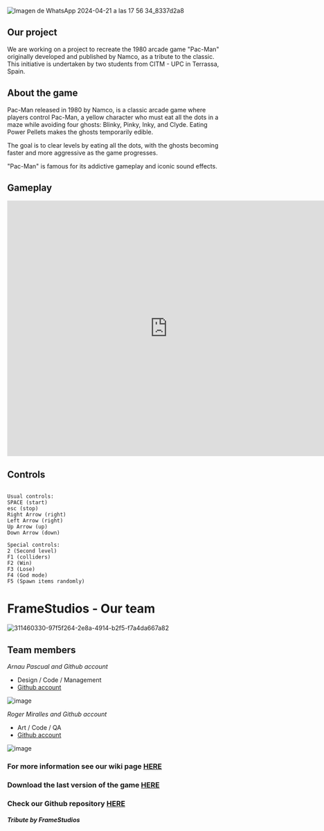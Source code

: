 ![Imagen de WhatsApp 2024-04-21 a las 17 56 34_8337d2a8](https://github.com/Pascra/Pac-Man/assets/160216424/ef9e5cbf-7fd0-4f13-bc90-53c4d20a6e49)

## Our project 

We are working on a project to recreate the 1980 arcade game "Pac-Man" originally developed and published by Namco, as a tribute to the classic. This initiative is undertaken by two students from CITM - UPC in Terrassa, Spain.

## About the game

Pac-Man released in 1980 by Namco, is a classic arcade game where players control Pac-Man, a yellow character who must eat all the dots in a maze while avoiding four ghosts: Blinky, Pinky, Inky, and Clyde. Eating Power Pellets makes the ghosts temporarily edible. 

The goal is to clear levels by eating all the dots, with the ghosts becoming faster and more aggressive as the game progresses. 

"Pac-Man" is famous for its addictive gameplay and iconic sound effects.

## Gameplay

<iframe width="740" height="590" src="https://youtu.be/bNXHK0QfDpg" frameborder="0" allowfullscreen></iframe>

## Controls
~~~~~~~~~~~~~~~

Usual controls:
SPACE (start)
esc (stop)
Right Arrow (right)
Left Arrow (right)
Up Arrow (up)
Down Arrow (down)

Special controls:
2 (Second level)
F1 (colliders)
F2 (Win)
F3 (Lose)
F4 (God mode)
F5 (Spawn items randomly)

~~~~~~~~~~~~~~~

# FrameStudios - Our team

![311460330-97f5f264-2e8a-4914-b2f5-f7a4da667a82](https://github.com/Pascra/Pac-Man/assets/160216424/10c01ef0-be32-4d84-a5b6-701ed7fa1327)

## Team members

_Arnau Pascual and Github account_

* Design / Code / Management
* [Github account](https://github.com/Pascra)
  
 ![image](https://github.com/Pascra/Pac-Man/assets/160216424/46251066-7879-478c-afe9-56c7ef9d027b)


_Roger Miralles and Github account_

* Art / Code / QA
* [Github account](https://github.com/Roster247)
  
 ![image](https://github.com/Pascra/Pac-Man/assets/160216424/f4575d55-e701-4ef9-8ec8-652da0fecf6a)




### For more information see our wiki page [HERE](https://github.com/Pascra/Game-Analysis-Pac-Man/wiki)
### Download the last version of the game [HERE]()
### Check our Github repository [HERE](https://github.com/Pascra/Pac-Man)



#### _Tribute by FrameStudios_
